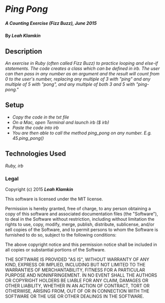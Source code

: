# _Ping Pong_

##### _A Counting Exercise (Fizz Buzz), June 2015_

#### By _**Leah Klamkin**_

## Description

_An exercise in Ruby (often called Fizz Buzz) to practice looping and else-if statements. The code creates a class which can be defined in irb. The user can then pass in any number as an argument and the result will count from 0 to the user's number, replacing any multiple of 3 with "ping" and any multiple of 5 with "pong", and any multiple of both 3 and 5 with "ping-pong."_

## Setup

* _Copy the code in the txt file_
* _On a Mac, open Terminal and launch irb ($ irb)_
* _Paste the code into irb_
* _You are then able to call the method ping_pong on any number. E.g. 45.ping_pong()_


## Technologies Used

_Ruby, irb_

### Legal

Copyright (c) 2015 **_Leah Klamkin_**

This software is licensed under the MIT license.

Permission is hereby granted, free of charge, to any person obtaining a copy
of this software and associated documentation files (the "Software"), to deal
in the Software without restriction, including without limitation the rights
to use, copy, modify, merge, publish, distribute, sublicense, and/or sell
copies of the Software, and to permit persons to whom the Software is
furnished to do so, subject to the following conditions:

The above copyright notice and this permission notice shall be included in
all copies or substantial portions of the Software.

THE SOFTWARE IS PROVIDED "AS IS", WITHOUT WARRANTY OF ANY KIND, EXPRESS OR
IMPLIED, INCLUDING BUT NOT LIMITED TO THE WARRANTIES OF MERCHANTABILITY,
FITNESS FOR A PARTICULAR PURPOSE AND NONINFRINGEMENT. IN NO EVENT SHALL THE
AUTHORS OR COPYRIGHT HOLDERS BE LIABLE FOR ANY CLAIM, DAMAGES OR OTHER
LIABILITY, WHETHER IN AN ACTION OF CONTRACT, TORT OR OTHERWISE, ARISING FROM,
OUT OF OR IN CONNECTION WITH THE SOFTWARE OR THE USE OR OTHER DEALINGS IN
THE SOFTWARE.
